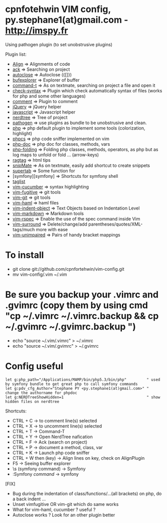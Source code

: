 cpnfotehwin VIM config, py.stephane1(at)gmail.com - http://imspy.fr
==================================================================

Using pathogen plugin (to set unobstrusive plugins)

Plugin list:

- [Align][align]                         => Alignments of code
- [ack][ack]                             => Searching on project
- [autoclose][autoclose]                 => Autoclose ({[]})
- [bufexplorer][bufexplorer]             => Explorer of buffer
- [command-t][command-t]                 => As on textmate, searching on project a file and open it
- [check-syntax][check-syntax]           => Plugin which check automatically syntax of files (works for php and some other languages)
- [comment][comment]                     => Plugin to comment
- [jQuery][jQuery]                       => jQuery helper
- [javascript][javascript]               => Javascript helper
- [nerdtree][nerdtree]                   => Tree of project
- [pathogen][pathogen]                   => use plugins as bundle to be unobstrusive and clean.
- [php][php]                             => php default plugin to implement some tools (colorization, highlight)
- [phpcs][phpcs]                         => php code sniffer implemented on vim
- [php-doc][php-doc]                     => php doc for classes, methods, vars
- [php-folding][php-folding]             => Folding php classes, methods, operators, as php but as log maps to unfold or fold ... (arrow-keys)
- [ragtag][ragtag]                       => html tips
- [snipMate][snipMate]                   => As on textmate, easily add shortcut to create snippets
- [supertab][supertab]                   => Some function for <tab>
- [symfony][symfony]                     => Shortcuts for symfony shell
- [taglist][taglist]
- [vim-cucumber][vim-cucumber]           => syntax highlighting
- [vim-fugitive][vim-fugitive]           => git tools
- [vim-git][vim-git]                     => git tools
- [vim-haml][vim-haml]                   => haml files
- [vim-indent-object][vim-indent-object] => Text Objects based on Indentation Level
- [vim-markdown][vim-markdown]           => Markdown tools
- [vim-rspec][vim-rspec]                 => Enable the use of the spec command inside Vim
- [vim-surround][vim-surround]           => Delete/change/add parentheses/quotes/XML-tags/much more with ease
- [vim-unimpaired][vim-unimpaired]       => Pairs of handy bracket mappings

# To install

- git clone git://github.com/cpnfortehwin/vim-config.git
- mv vim-config/.vim ~/.vim
# Be sure you backup your .vimrc and .gvimrc (copy them by using cmd "cp ~/.vimrc ~/.vimrc.backup && cp ~/.gvimrc ~/.gvimrc.backup ")
- echo "source ~/.vim/.vimrc" > ~/.vimrc
- echo "source ~/.vim/.gvimrc" > ~/.gvimrc

# Config useful
    let g:php_path="/Applications/MAMP/bin/php5.3/bin/php"         " used by symfony bundle to get great php to call symfony commands
    let g:pdv_cfg_Author="Stephane PY <py.stephane1(at)gmail.com>" " change the authorname for phpdoc
    let g:NERDTreeShowHidden=1                                     " show hidden files on nerdtree

Shortcuts:

- CTRL + C             -> to comment line(s) selected
- CTRL + X             -> to uncomment line(s) selected
- CTRL + T             -> Command-T
- CTRL + Y             -> Open NerdTree nafication
- CTRL + F             -> Ack (search on project)
- CTRL + P             -> document a method, class, var
- CTRL + K             -> Launch php code sniffer
- CTRL + W then (key)  -> Align lines on key, check on AlignPlugin
- F5                   -> Seeing buffer explorer
- \s (symfony command) -> Symfony
- :Symfony *command*   -> symfony

[FIX]
- Bug during the indentation of class/functions/...(all brackets) on php, do a back indent ...
- Unset vimfugitive OR vim-git which do same works
- What for vim-haml, cucumber ? useful ?
- Autoclose works ? Look for an other plugin better

[pathogen]: http://www.vim.org/scripts/script.php?script_id=2332
[align]: http://www.vim.org/scripts/script.php?script_id=294
[ack]: http://www.vim.org/scripts/script.php?script_id=2572
[autoclose]: http://www.vim.org/scripts/script.php?script_id=2009
[bufexplorer]: http://www.vim.org/scripts/script.php?script_id=42
[command-t]: http://www.vim.org/scripts/script.php?script_id=3025
[check-syntax]: http://www.vim.org/scripts/script.php?script_id=1431
[comment]: http://www.vim.org/scripts/script.php?script_id=1528
[jQuery]: http://www.vim.org/scripts/script.php?script_id=2416
[javascript]: http://www.vim.org/scripts/script.php?script_id=2083
[nerdtree]: http://www.vim.org/scripts/script.php?script_id=1658
[php]: http://www.vim.org/scripts/script.php?script_id=1571
[phpcs]: http://www.koch.ro/blog/index.php?/archives/63-VIM-an-a-PHP-IDE.html
[php-doc]: http://www.vim.org/scripts/script.php?script_id=1355
[php-folding]: http://www.vim.org/scripts/script.php?script_id=1623
[ragtag]: http://www.vim.org/scripts/script.php?script_id=1896
[snipMate]: http://www.vim.org/scripts/script.php?script_id=2540
[supertab]: http://www.vim.org/scripts/script.php?script_id=1643
[taglist]: http://www.vim.org/scripts/script.php?script_id=273
[vim-cucumber]: https://github.com/tpope/vim-cucumber
[vim-fugitive]: http://www.vim.org/scripts/script.php?script_id=2975
[vim-git]: http://www.vim.org/scripts/script.php?script_id=1654
[vim-haml]: http://www.vim.org/scripts/script.php?script_id=1773
[vim-indent-object]: http://www.vim.org/scripts/script.php?script_id=3037
[vim-markdown]: http://www.vim.org/scripts/script.php?script_id=2882
[vim-rspec]: http://www.vim.org/scripts/script.php?script_id=2567
[vim-surround]: http://www.vim.org/scripts/script.php?script_id=1697
[vim-unimpaired]: http://www.vim.org/scripts/script.php?script_id=1590
